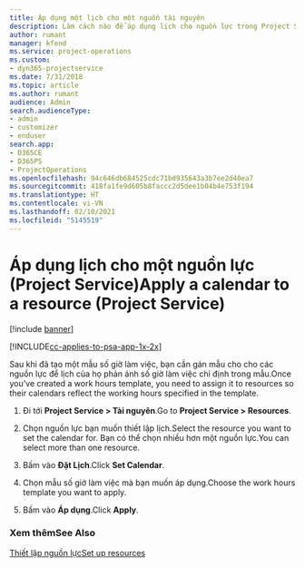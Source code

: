 ```yaml
---
title: Áp dụng một lịch cho một nguồn tài nguyên
description: Làm cách nào để áp dụng lịch cho nguồn lực trong Project Service
author: rumant
manager: kfend
ms.service: project-operations
ms.custom:
- dyn365-projectservice
ms.date: 7/31/2018
ms.topic: article
ms.author: rumant
audience: Admin
search.audienceType:
- admin
- customizer
- enduser
search.app:
- D365CE
- D365PS
- ProjectOperations
ms.openlocfilehash: 94c646db684525cdc71bd935643a3b7ee2d40ea7
ms.sourcegitcommit: 418fa1fe9d605b8faccc2d5dee1b04b4e753f194
ms.translationtype: HT
ms.contentlocale: vi-VN
ms.lasthandoff: 02/10/2021
ms.locfileid: "5145519"
---
```

# <a name="apply-a-calendar-to-a-resource-project-service"></a><span data-ttu-id="e3c4d-103">Áp dụng lịch cho một nguồn lực (Project Service)</span><span class="sxs-lookup"><span data-stu-id="e3c4d-103">Apply a calendar to a resource (Project Service)</span></span>

[!include [banner](../includes/psa-now-project-operations.md)]

[!INCLUDE[cc-applies-to-psa-app-1x-2x](../includes/cc-applies-to-psa-app-1x-2x.md)]

<span data-ttu-id="e3c4d-104">Sau khi đã tạo một mẫu số giờ làm việc, bạn cần gán mẫu cho cho các nguồn lực để lịch của họ phản ánh số giờ làm việc chỉ định trong mẫu.</span><span class="sxs-lookup"><span data-stu-id="e3c4d-104">Once you’ve created a work hours template, you need to assign it to resources so their calendars reflect the working hours specified in the template.</span></span>  
  
1.  <span data-ttu-id="e3c4d-105">Đi tới **Project Service > Tài nguyên**.</span><span class="sxs-lookup"><span data-stu-id="e3c4d-105">Go to **Project Service > Resources**.</span></span>  
  
2.  <span data-ttu-id="e3c4d-106">Chọn nguồn lực bạn muốn thiết lập lịch.</span><span class="sxs-lookup"><span data-stu-id="e3c4d-106">Select the resource you want to set the calendar for.</span></span> <span data-ttu-id="e3c4d-107">Bạn có thể chọn nhiều hơn một nguồn lực.</span><span class="sxs-lookup"><span data-stu-id="e3c4d-107">You can select more than one resource.</span></span>  
  
3.  <span data-ttu-id="e3c4d-108">Bấm vào **Đặt Lịch**.</span><span class="sxs-lookup"><span data-stu-id="e3c4d-108">Click **Set Calendar**.</span></span>  
  
4.  <span data-ttu-id="e3c4d-109">Chọn mẫu số giờ làm việc mà bạn muốn áp dụng.</span><span class="sxs-lookup"><span data-stu-id="e3c4d-109">Choose the work hours template you want to apply.</span></span>  
  
5.  <span data-ttu-id="e3c4d-110">Bấm vào **Áp dụng**.</span><span class="sxs-lookup"><span data-stu-id="e3c4d-110">Click **Apply**.</span></span>  
  
### <a name="see-also"></a><span data-ttu-id="e3c4d-111">Xem thêm</span><span class="sxs-lookup"><span data-stu-id="e3c4d-111">See Also</span></span>  
 [<span data-ttu-id="e3c4d-112">Thiết lập nguồn lực</span><span class="sxs-lookup"><span data-stu-id="e3c4d-112">Set up resources</span></span>](../psa/set-up-resources.md)
